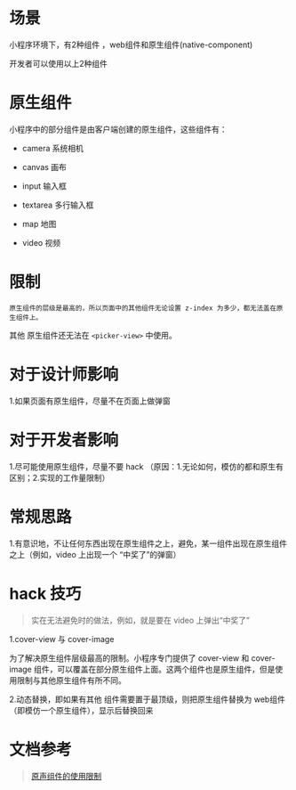 # 场景

小程序环境下，有2种组件 ，web组件和原生组件(native-component)

开发者可以使用以上2种组件

# 原生组件

小程序中的部分组件是由客户端创建的原生组件，这些组件有：

- camera 系统相机

- canvas 画布

- input 输入框

- textarea 多行输入框

- map 地图

- video 视频


# 限制

    原生组件的层级是最高的，所以页面中的其他组件无论设置 z-index 为多少，都无法盖在原生组件上。

其他 原生组件还无法在 `<picker-view>` 中使用。

# 对于设计师影响

1.如果页面有原生组件，尽量不在页面上做弹窗

# 对于开发者影响

1.尽可能使用原生组件，尽量不要 hack （原因：1.无论如何，模仿的都和原生有区别；2.实现的工作量限制）

# 常规思路

1.有意识地，不让任何东西出现在原生组件之上，避免，某一组件出现在原生组件之上（例如，video 上出现一个 “中奖了”的弹窗）

# hack 技巧 

> 实在无法避免时的做法，例如，就是要在 video 上弹出“中奖了”

1.cover-view 与 cover-image

为了解决原生组件层级最高的限制。小程序专门提供了 cover-view 和 cover-image 组件，可以覆盖在部分原生组件上面。这两个组件也是原生组件，但是使用限制与其他原生组件有所不同。

2.动态替换，即如果有其他 组件需要置于最顶级，则把原生组件替换为 web组件（即模仿一个原生组件），显示后替换回来



# 文档参考

>[原声组件的使用限制](https://developers.weixin.qq.com/miniprogram/dev/component/native-component.html)

